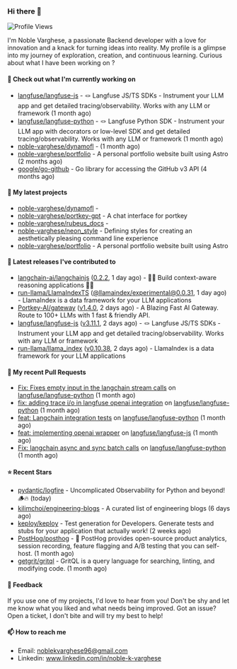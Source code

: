 ### Hi there 👋
![Profile Views](https://komarev.com/ghpvc/?username=noble-varghese&label=PROFILE+VIEWS)

I'm Noble Varghese, a passionate Backend developer with a love for innovation and a knack for turning ideas into reality. My profile is a glimpse into my journey of exploration, creation, and continuous learning. Curious about what I have been working on ?


#### 👷 Check out what I'm currently working on

- [langfuse/langfuse-js](https://github.com/langfuse/langfuse-js) - 🪢 Langfuse JS/TS SDKs - Instrument your LLM app and get detailed tracing/observability. Works with any LLM or framework (1 month ago)
- [langfuse/langfuse-python](https://github.com/langfuse/langfuse-python) - 🪢 Langfuse Python SDK - Instrument your LLM app with decorators or low-level SDK and get detailed tracing/observability. Works with any LLM or framework (1 month ago)
- [noble-varghese/dynamofl](https://github.com/noble-varghese/dynamofl) -  (1 month ago)
- [noble-varghese/portfolio](https://github.com/noble-varghese/portfolio) - A personal portfolio website built using Astro (2 months ago)
- [google/go-github](https://github.com/google/go-github) - Go library for accessing the GitHub v3 API (4 months ago)

#### 🌱 My latest projects

- [noble-varghese/dynamofl](https://github.com/noble-varghese/dynamofl) - 
- [noble-varghese/portkey-gpt](https://github.com/noble-varghese/portkey-gpt) - A chat interface for portkey
- [noble-varghese/rubeus_docs](https://github.com/noble-varghese/rubeus_docs) - 
- [noble-varghese/neon_style](https://github.com/noble-varghese/neon_style) - Defining styles for creating an aesthetically pleasing command line experience
- [noble-varghese/portfolio](https://github.com/noble-varghese/portfolio) - A personal portfolio website built using Astro

#### 🔭 Latest releases I've contributed to

- [langchain-ai/langchainjs](https://github.com/langchain-ai/langchainjs) ([0.2.2](https://github.com/langchain-ai/langchainjs/releases/tag/0.2.2), 1 day ago) - 🦜🔗 Build context-aware reasoning applications 🦜🔗
- [run-llama/LlamaIndexTS](https://github.com/run-llama/LlamaIndexTS) ([@llamaindex/experimental@0.0.31](https://github.com/run-llama/LlamaIndexTS/releases/tag/%40llamaindex/experimental%400.0.31), 1 day ago) - LlamaIndex is a data framework for your LLM applications
- [Portkey-AI/gateway](https://github.com/Portkey-AI/gateway) ([v1.4.0](https://github.com/Portkey-AI/gateway/releases/tag/v1.4.0), 2 days ago) - A Blazing Fast AI Gateway. Route to 100&#43; LLMs with 1 fast &amp; friendly API.
- [langfuse/langfuse-js](https://github.com/langfuse/langfuse-js) ([v3.11.1](https://github.com/langfuse/langfuse-js/releases/tag/v3.11.1), 2 days ago) - 🪢 Langfuse JS/TS SDKs - Instrument your LLM app and get detailed tracing/observability. Works with any LLM or framework
- [run-llama/llama_index](https://github.com/run-llama/llama_index) ([v0.10.38](https://github.com/run-llama/llama_index/releases/tag/v0.10.38), 2 days ago) - LlamaIndex is a data framework for your LLM applications

#### 🔨 My recent Pull Requests

- [Fix: Fixes empty input in the langchain stream calls](https://github.com/langfuse/langfuse-python/pull/538) on [langfuse/langfuse-python](https://github.com/langfuse/langfuse-python) (1 month ago)
- [fix: adding trace i/o in langfuse openai integration](https://github.com/langfuse/langfuse-python/pull/532) on [langfuse/langfuse-python](https://github.com/langfuse/langfuse-python) (1 month ago)
- [feat: Langchain integration tests](https://github.com/langfuse/langfuse-python/pull/527) on [langfuse/langfuse-python](https://github.com/langfuse/langfuse-python) (1 month ago)
- [feat: implementing openai wrapper](https://github.com/langfuse/langfuse-js/pull/114) on [langfuse/langfuse-js](https://github.com/langfuse/langfuse-js) (1 month ago)
- [Fix: langchain async and sync batch calls](https://github.com/langfuse/langfuse-python/pull/518) on [langfuse/langfuse-python](https://github.com/langfuse/langfuse-python) (1 month ago)


#### ⭐ Recent Stars

- [pydantic/logfire](https://github.com/pydantic/logfire) - Uncomplicated Observability for Python and beyond! 🪵🔥 (today)
- [kilimchoi/engineering-blogs](https://github.com/kilimchoi/engineering-blogs) - A curated list of engineering blogs (6 days ago)
- [keploy/keploy](https://github.com/keploy/keploy) - Test generation for Developers. Generate tests and stubs for your application that actually work! (2 weeks ago)
- [PostHog/posthog](https://github.com/PostHog/posthog) - 🦔 PostHog provides open-source product analytics, session recording, feature flagging and A/B testing that you can self-host. (1 month ago)
- [getgrit/gritql](https://github.com/getgrit/gritql) - GritQL is a query language for searching, linting, and modifying code. (1 month ago)

#### 💬 Feedback

If you use one of my projects, I'd love to hear from you! Don't be shy and let me know what you liked and what needs being improved. Got an issue? Open a ticket, I don't bite and will try my best to help!

#### 📫 How to reach me

- Email: noblekvarghese96@gmail.com
- Linkedin: www.linkedin.com/in/noble-k-varghese

